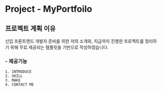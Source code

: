 Project - MyPortfoilo
======================

## 프로젝트 계획 이유
신입 프론트엔드 개발자 준비를 위한 저의 소개와,
지금까지 진행한 프로젝트를 정리하기 위해 무료 제공되는 템플릿을 기반으로 작성하였습니다.

### - 제공기능
	1. INTRODUCE
	2. SKILL
	3. MAKE
    4. CONTACT ME
